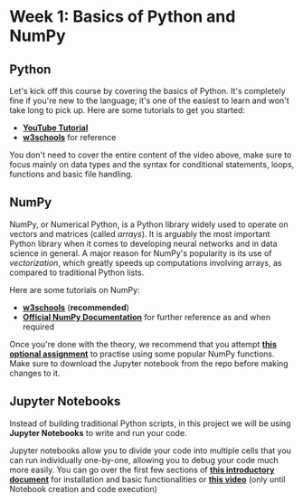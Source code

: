 # Week 1: Basics of Python and NumPy

## Python

Let's kick off this course by covering the basics of Python. It's completely fine if you're new to the language; it's one of the easiest to learn and won't take long to pick up.
Here are some tutorials to get you started:

- [**YouTube Tutorial**](https://www.youtube.com/watch?v=rfscVS0vtbw)
- [**w3schools**](https://www.w3schools.com/python/) for reference

You don't need to cover the entire content of the video above, make sure to focus mainly on data types and the syntax for conditional statements, loops, functions  and basic file handling.

## NumPy
NumPy, or Numerical Python, is a Python library widely used to operate on vectors and matrices (called *arrays*). It is arguably the most important Python library when it comes to developing neural networks and in data science in general. A major reason for NumPy's popularity is its use of *vectorization*, which greatly speeds up computations involving arrays, as compared to traditional Python lists.

Here are some tutorials on NumPy:

- [**w3schools**](https://www.w3schools.com/python/numpy/default.asp) (**recommended**)
- [**Official NumPy Documentation**](https://numpy.org/) for further reference as and when required

Once you're done with the theory, we recommend that you attempt [**this optional assignment**](./Week1_NumPy_Assignment.ipynb) to practise using some popular NumPy functions. Make sure to download the Jupyter notebook from the repo before making changes to it.

## Jupyter Notebooks
Instead of building traditional Python scripts, in this project we will be using **Jupyter Notebooks** to write and run your code.

Jupyter notebooks allow you to divide your code into multiple cells that you can run individually one-by-one, allowing you to debug your code much more easily. You can go over the first few sections of [**this introductory document**](https://realpython.com/jupyter-notebook-introduction/) for installation and basic functionalities or [**this video**](https://www.youtube.com/watch?v=HW29067qVWk) (only until Notebook creation and code execution)
